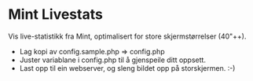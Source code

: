 Mint Livestats
==============

Vis live-statistikk fra Mint, optimalisert for store skjermstørrelser (40"++).

- Lag kopi av config.sample.php => config.php
- Juster variablane i config.php til å gjenspeile ditt oppsett.
- Last opp til ein webserver, og sleng bildet opp på storskjermen. :-)